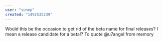 ```yaml
---
user: "sunep"
created: "1492535239"
---
```


Would this be the occasion to get rid of the beta name for final releases?
I mean a release candidate for a beta!? To quote @u7angel from memory
